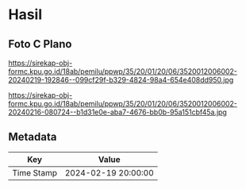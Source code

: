 # Hasil

## Foto C Plano

https://sirekap-obj-formc.kpu.go.id/18ab/pemilu/ppwp/35/20/01/20/06/3520012006002-20240219-192846--099cf29f-b329-4824-98a4-654e408dd950.jpg

https://sirekap-obj-formc.kpu.go.id/18ab/pemilu/ppwp/35/20/01/20/06/3520012006002-20240216-080724--b1d31e0e-aba7-4676-bb0b-95a151cbf45a.jpg


## Metadata

| Key        | Value               |
| ---------- | ------------------- |
| Time Stamp | 2024-02-19 20:00:00 |



